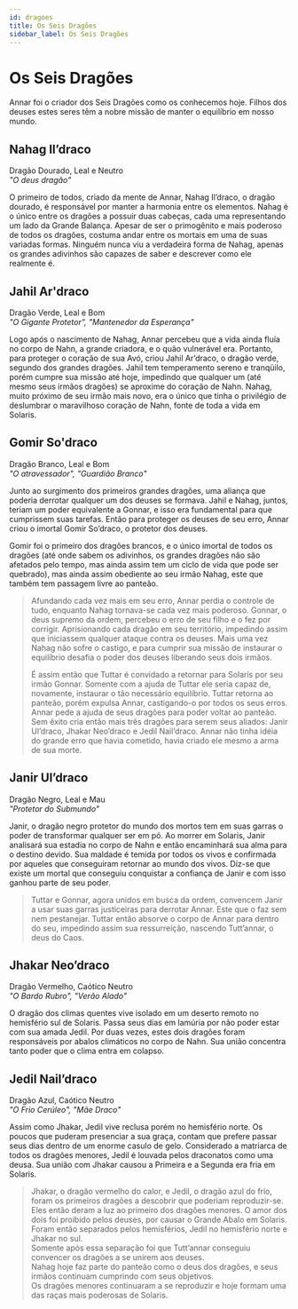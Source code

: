 ```yaml
---
id: dragoes
title: Os Seis Dragões
sidebar_label: Os Seis Dragões
---
```

# Os Seis Dragões 
Annar foi o criador dos Seis Dragões como os conhecemos hoje. Filhos dos deuses estes seres têm a nobre missão de manter o equilíbrio em nosso mundo.

## Nahag Il’draco
Dragão Dourado, Leal e Neutro  
*"O deus dragão"*  

O primeiro de todos, criado da mente de Annar, Nahag Il’draco, o dragão dourado, é responsável por manter a harmonia entre os elementos. Nahag é o único entre os dragões a possuir duas cabeças, cada uma representando um lado da Grande Balança. Apesar de ser o primogênito e mais poderoso de todos os dragões, costuma andar entre os mortais em uma de suas variadas formas. Ninguém nunca viu a verdadeira forma de Nahag, apenas os grandes adivinhos são capazes de saber e descrever como ele realmente é.

## Jahil Ar'draco
Dragão Verde, Leal e Bom  
*"O Gigante Protetor", "Mantenedor da Esperança"*  

Logo após o nascimento de Nahag, Annar percebeu que a vida ainda fluía no corpo de Nahn, a grande criadora, e o quão vulnerável era. Portanto, para proteger o coração de sua Avó, criou Jahil Ar’draco, o dragão verde, segundo dos grandes dragões. Jahil tem temperamento sereno e tranqüilo, porém cumpre sua missão até hoje, impedindo que qualquer um (até mesmo seus irmãos dragões) se aproxime do coração de Nahn. Nahag, muito próximo de seu irmão mais novo, era o único que tinha o privilégio de deslumbrar o maravilhoso coração de Nahn, fonte de toda a vida em Solaris.

## Gomir So'draco
Dragão Branco, Leal e Bom  
*"O atravessador", "Guardião Branco"*  

Junto ao surgimento dos primeiros grandes dragões, uma aliança que poderia derrotar qualquer um dos deuses se formava. Jahil e Nahag, juntos, teriam um poder equivalente a Gonnar, e isso era fundamental para que cumprissem suas tarefas. Então para proteger os deuses de seu erro, Annar criou o imortal Gomir So’draco, o protetor dos deuses.

Gomir foi o primeiro dos dragões brancos, e o único imortal de todos os dragões (até onde sabem os adivinhos, os grandes dragões não são afetados pelo tempo, mas ainda assim tem um ciclo de vida que pode ser quebrado), mas ainda assim obediente ao seu irmão Nahag, este que também tem passagem livre ao panteão.

> Afundando cada vez mais em seu erro, Annar perdia o controle de tudo, enquanto Nahag tornava-se cada vez mais poderoso. Gonnar, o deus supremo da ordem, percebeu o erro de seu filho e o fez por corrigir. Aprisionando cada dragão em seu território, impedindo assim que iniciassem qualquer ataque contra os deuses. Mais uma vez Nahag não sofre o castigo, e para cumprir sua missão de instaurar o equilíbrio desafia o poder dos deuses liberando seus dois irmãos.
>  
> É assim então que Tuttar é convidado a retornar para Solaris por seu irmão Gonnar. Somente com a ajuda de Tuttar ele seria capaz de, novamente, instaurar o tão necessário equilíbrio. Tuttar retorna ao panteão, porém expulsa Annar, castigando-o por todos os seus erros. Annar pede a ajuda de seus dragões para poder voltar ao panteão. Sem êxito cria então mais três dragões para serem seus aliados: Janir Ul’draco, Jhakar Neo’draco e Jedil Nail’draco. Annar não tinha idéia do grande erro que havia cometido, havia criado ele mesmo a arma de sua morte.

## Janir Ul’draco
Dragão Negro, Leal e Mau  
*"Protetor do Submundo"*  

Janir, o dragão negro protetor do mundo dos mortos tem em suas garras o poder de transformar qualquer ser em pó. Ao morrer em Solaris, Janir analisará sua estadia no corpo de Nahn e então encaminhará sua alma para o destino devido. Sua maldade é temida por todos os vivos e confirmada por aqueles que conseguiram retornar ao mundo dos vivos. Diz-se que existe um mortal que conseguiu conquistar a confiança de Janir e com isso ganhou parte de seu poder.

>Tuttar e Gonnar, agora unidos em busca da ordem, convencem Janir a usar suas garras justiceiras para derrotar Annar. Este que o faz sem nem pestanejar. Tuttar então absorve o corpo de Annar para dentro do seu, impedindo assim sua ressurreição, nascendo Tutt’annar, o deus do Caos.

## Jhakar Neo’draco
Dragão Vermelho, Caótico Neutro  
*"O Bardo Rubro", "Verão Alado"*  

O dragão dos climas quentes vive isolado em um deserto remoto no hemisfério sul de Solaris. Passa seus dias em lamúria por não poder estar com sua amada Jedil. Por duas vezes, estes dois dragões foram responsáveis por abalos climáticos no corpo de Nahn. Sua união concentra tanto poder que o clima entra em colapso.

## Jedil Nail’draco
Dragão Azul, Caótico Neutro  
*"O Frio Cerúleo", "Mãe Draco"*  

Assim como Jhakar, Jedil vive reclusa porém no hemisfério norte. Os poucos que puderam presenciar a sua graça, contam que prefere passar seus dias dentro de um enorme casulo de gelo. Considerado a matriarca de todos os dragões menores, Jedil é louvada pelos draconatos como uma deusa. Sua união com  Jhakar causou a Primeira e a Segunda era fria em Solaris.

> Jhakar, o dragão vermelho do calor, e Jedil, o dragão azul do frio, foram os primeiros dragões a descobrir que poderiam reproduzir-se. Eles então deram a luz ao primeiro dos dragões menores. O amor dos dois foi proibido pelos deuses, por causar o Grande Abalo em Solaris. Foram então separados pelos hemisférios, Jedil no hemisfério norte e Jhakar no sul.  
> Somente após essa separação foi que Tutt’annar conseguiu convencer os dragões a se unirem aos deuses.  
> Nahag hoje faz parte do panteão como o deus dos dragões, e seus irmãos continuam cumprindo com seus objetivos.  
> Os dragões menores continuaram a se reproduzir e hoje formam uma das raças mais poderosas de Solaris.  